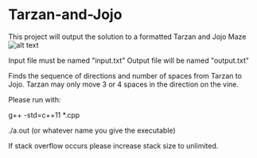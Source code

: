 # Tarzan-and-Jojo
This project will output the solution to a formatted Tarzan and Jojo Maze
![alt text](https://d2vlcm61l7u1fs.cloudfront.net/media%2F02a%2F02a84409-8be8-41f7-aaef-f41bb0a515c4%2Fphp90SN3p.png)


Input file must be named "input.txt"
Output file will be named "output.txt"

Finds the sequence of directions and number of spaces from Tarzan to Jojo. 
Tarzan may only move 3 or 4 spaces in the direction on the vine.

Please run with:

g++ -std=c++11  *.cpp

./a.out (or whatever name you give the executable)

If stack overflow occurs please increase stack size to unlimited.
